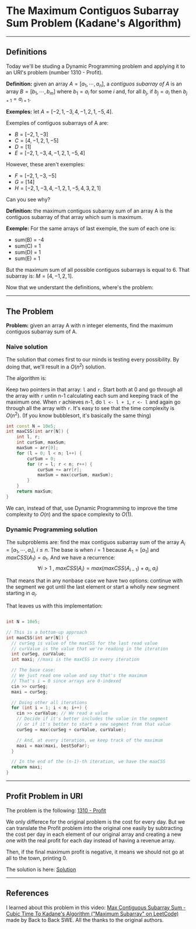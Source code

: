 # The Maximum Contiguos Subarray Sum Problem (Kadane's Algorithm)

---

## Definitions

Today we'll be studing a Dynamic Programming problem and applying it to an URI's problem (number 1310 - Profit).

**Definition:** given an array $A =[a_1, \cdots, a_n]$, a *contiguos subarray of A* is an array $B = [b_1, \cdots, b_m]$ where $b_1 = a_i$ for some $i$ and, for all $b_j$, if $b_j = a_i$ then $b_{j+1} = a_{i+1}$.

**Exemples:** let $A = [-2, 1, -3, 4, -1, 2, 1, -5, 4]$.

Exemples of contiguos subarrays of A are:
* $B = [-2, 1, -3]$
* $C = [4, -1, 2, 1, -5]$
* $D = [1]$
* $E = [-2, 1, -3, 4, -1, 2, 1, -5, 4]$
  
However, these aren't exemples:
* $F = [-2, 1, -3, -5]$
* $G = [14]$
* $H = [-2, 1, -3, 4, -1, 2, 1, -5, 4, 3, 2, 1]$

Can you see why?

**Definition:** the maximum contiguos subarray sum of an array A is the contiguos subarray of that array which sum is maximum.

**Exemple:** For the same arrays of last exemple, the sum of each one is:
* sum(B) = -4
* sum(C) = 1
* sum(D) = 1
* sum(E) = 1

But the maximum sum of all possible contiguos subarrays is equal to 6.
That subarray is:  $M = [4, -1, 2, 1]$.

Now that we understant the definitions, where's the problem:

---

## The Problem

**Problem:** given an array A with n integer elements, find the maximum contiguos subarray sum of A.

### Naive solution

The solution that comes first to our minds is testing every possibility. By doing that, we'll result in a $O(n^2)$ solution.

The algorithm is:

Keep two pointers in that array: `l` and `r`. Start both at 0 and go through all the array with `r` untin n-1 calculating each sum and keeping track of the maximum one. When `r` achieves n-1, do `l <- l + 1`, `r <- l` and again go through all the array with `r`. It's easy to see that the time complexity is $O(n^2)$. (If you know bubblesort, it's basically the same thing)

```cpp
int const N = 10e5;
int maxCSS(int arr[N]) {
    int l, r;
    int curSum, maxSum;
    maxSum = arr[0];
    for (l = 0; l < n; l++) {
        curSum = 0;
        for (r = l; r < n; r++) {
            curSum += arr[r];
            maxSum = max(curSum, maxSum);
        }
    }
    return maxSum;
}
```

We can, instead of that, use Dynamic Programming to improve the time complexity to $O(n)$ and the space complexity to $O(1)$.

### Dynamic Programming solution

The subproblems are: find the max contiguos subarray sum of the array $A_{i} = [a_1, \cdots , a_i] , \ i \leq n$.
The base is when $i = 1$ because $A_1 = [a_1]$ and $maxCSS(A_1) = a_1$.
And we have a recurrence:
$$\forall i > 1 \ , \ maxCSS(A_i) = max\left(maxCSS(A_{i-1}) + a_i, \ a_i\right)$$

That means that in any nonbase case we have two options: continue with the segment we got until the last element or start a wholly new segment starting in $a_i$.

That leaves us with this implementation:
```cpp

int N = 10e5;

// This is a bottom-up approach
int maxCSS(int arr[N]) {
  // curSeg is value of the maxCSS for the last read value
  // curValue is the value that we're reading in the iteration 
  int curSeg, curValue;
  int maxi; //maxi is the maxCSS in every iteration

  // The base case:
  // We just read one value and say that's the maximum
  // That's i = 0 since arrays are 0-indexed
  cin >> curSeg;
  maxi = curSeg;

  // Doing other all iterations 
  for (int i = 1; i < n; i++) {
    cin >> curValue; // We read a value
    // Decide if it's better includes the value in the segment
    // or if it's better to start a new segment from that value
    curSeg = max(curSeg + curValue, curValue);

    // And, at every iteration, we keep track of the maximum
    maxi = max(maxi, bestSoFar);
  }

  // In the end of the (n-1)-th iteration, we have the maxCSS
  return maxi;
}
```
---

## Profit Problem in URI

The problem is the following: [1310 - Profit](https://www.urionlinejudge.com.br/judge/en/problems/view/1310)

We only differece for the original problem is the cost for every day. But we can translate the Profit problem into the original one easily by subtracting the cost per day in each element of our original array and creating a new one with the real profit for each day instead of having a revenue array.

Then, if the final maximum profit is negative, it means we should not go at all to the town, printing 0.

The solution is here: [Solution](https://www.urionlinejudge.com.br/judge/en/runs/code/16830606)

---

## References

I learned about this problem in this video: 
[Max Contiguous Subarray Sum - Cubic Time To Kadane's Algorithm ("Maximum Subarray" on LeetCode)](https://www.youtube.com/watch?v=2MmGzdiKR9Y)
made by Back to Back SWE.
All the thanks to the original authors.

